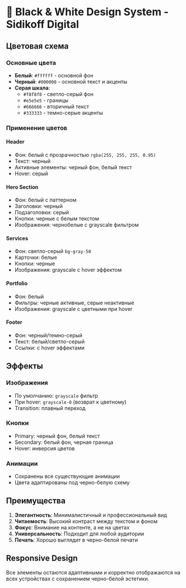# 🎨 Black & White Design System - Sidikoff Digital

## Цветовая схема

### Основные цвета

- **Белый**: `#ffffff` - основной фон
- **Черный**: `#000000` - основной текст и акценты
- **Серая шкала**:
  - `#f8f8f8` - светло-серый фон
  - `#e5e5e5` - границы
  - `#666666` - вторичный текст
  - `#333333` - темно-серые акценты

### Применение цветов

#### Header

- Фон: белый с прозрачностью `rgba(255, 255, 255, 0.95)`
- Текст: черный
- Активные элементы: черный фон, белый текст
- Hover: серый

#### Hero Section

- Фон: белый с паттерном
- Заголовки: черный
- Подзаголовки: серый
- Кнопки: черные с белым текстом
- Изображения: чернобелые с grayscale фильтром

#### Services

- Фон: светло-серый `bg-gray-50`
- Карточки: белые
- Кнопки: черные
- Изображения: grayscale с hover эффектом

#### Portfolio

- Фон: белый
- Фильтры: черные активные, серые неактивные
- Изображения: grayscale с цветными при hover

#### Footer

- Фон: черный/темно-серый
- Текст: белый/светло-серый
- Ссылки: с hover эффектами

## Эффекты

### Изображения

- По умолчанию: `grayscale` фильтр
- При hover: `grayscale-0` (возврат к цветному)
- Transition: плавный переход

### Кнопки

- Primary: черный фон, белый текст
- Secondary: белый фон, черная граница
- Hover: инверсия цветов

### Анимации

- Сохранены все существующие анимации
- Цвета адаптированы под черно-белую схему

## Преимущества

1. **Элегантность**: Минималистичный и профессиональный вид
2. **Читаемость**: Высокий контраст между текстом и фоном
3. **Фокус**: Внимание на контенте, а не на цветах
4. **Универсальность**: Подходит для любой аудитории
5. **Печать**: Хорошо выглядит в черно-белой печати

## Responsive Design

Все элементы остаются адаптивными и корректно отображаются на всех устройствах с сохранением черно-белой эстетики.

